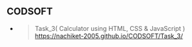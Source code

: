 ## CODSOFT

- > Task_3( Calculator using HTML, CSS & JavaScript )<br>https://nachiket-2005.github.io/CODSOFT/Task_3/
 
